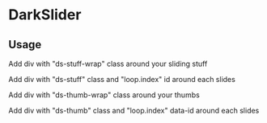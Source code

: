 DarkSlider
==========

Usage
-----

Add div with "ds-stuff-wrap" class around your sliding stuff

Add div with "ds-stuff" class and "loop.index" id around each slides

Add div with "ds-thumb-wrap" class around your thumbs

Add div with "ds-thumb" class and "loop.index" data-id around each slides
